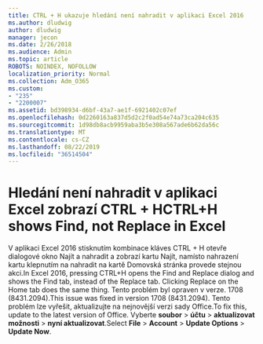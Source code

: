 ```yaml
---
title: CTRL + H ukazuje hledání není nahradit v aplikaci Excel 2016
ms.author: dludwig
author: dludwig
manager: jecon
ms.date: 2/26/2018
ms.audience: Admin
ms.topic: article
ROBOTS: NOINDEX, NOFOLLOW
localization_priority: Normal
ms.collection: Adm_O365
ms.custom:
- "235"
- "2200007"
ms.assetid: bd398934-d6bf-43a7-ae1f-6921402c07ef
ms.openlocfilehash: 0d2260163a837d5d2c2f0ad54e74a73ca204c635
ms.sourcegitcommit: 1d98db8acb9959aba3b5e308a567ade6b62da56c
ms.translationtype: MT
ms.contentlocale: cs-CZ
ms.lasthandoff: 08/22/2019
ms.locfileid: "36514504"
---
```

# <a name="ctrlh-shows-find-not-replace-in-excel"></a><span data-ttu-id="05cf0-102">Hledání není nahradit v aplikaci Excel zobrazí CTRL + H</span><span class="sxs-lookup"><span data-stu-id="05cf0-102">CTRL+H shows Find, not Replace in Excel</span></span>

<span data-ttu-id="05cf0-103">V aplikaci Excel 2016 stisknutím kombinace kláves CTRL + H otevře dialogové okno Najít a nahradit a zobrazí kartu Najít, namísto nahrazení kartu klepnutím na nahradit na kartě Domovská stránka provede stejnou akci.</span><span class="sxs-lookup"><span data-stu-id="05cf0-103">In Excel 2016, pressing CTRL+H opens the Find and Replace dialog and shows the Find tab, instead of the Replace tab. Clicking Replace on the Home tab does the same thing.</span></span> <span data-ttu-id="05cf0-104">Tento problém byl opraven v verze. 1708 (8431.2094).</span><span class="sxs-lookup"><span data-stu-id="05cf0-104">This issue was fixed in version 1708 (8431.2094).</span></span> <span data-ttu-id="05cf0-105">Tento problém lze vyřešit, aktualizujte na nejnovější verzi sady Office.</span><span class="sxs-lookup"><span data-stu-id="05cf0-105">To fix this, update to the latest version of Office.</span></span> <span data-ttu-id="05cf0-106">Vyberte **soubor** \> **účtu** \> **aktualizovat možnosti** \> **nyní aktualizovat**.</span><span class="sxs-lookup"><span data-stu-id="05cf0-106">Select **File** \> **Account** \> **Update Options** \> **Update Now**.</span></span>
  
